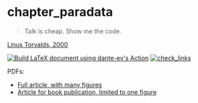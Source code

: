 # chapter_paradata

> Talk is cheap. Show me the code.

[Linus Torvalds, 2000](https://lkml.org/lkml/2000/8/25/132)

[![Build LaTeX document using dante-ev's Action](https://github.com/richelbilderbeek/chapter_paradata/actions/workflows/build_latex_dante_ev.yaml/badge.svg)](https://github.com/richelbilderbeek/chapter_paradata/actions/workflows/build_latex_dante_ev.yaml)
[![check_links](https://github.com/richelbilderbeek/chapter_paradata/actions/workflows/check_links.yaml/badge.svg?branch=task_3)](https://github.com/richelbilderbeek/chapter_paradata/actions/workflows/check_links.yaml)

PDFs:

 * [Full article, with many figures](https://github.com/richelbilderbeek/chapter_paradata/releases/download/v0.4/article_normal.pdf)
 * [Article for book publication, limited to one figure](https://github.com/richelbilderbeek/chapter_paradata/releases/download/v0.4/article_springer.pdf)



